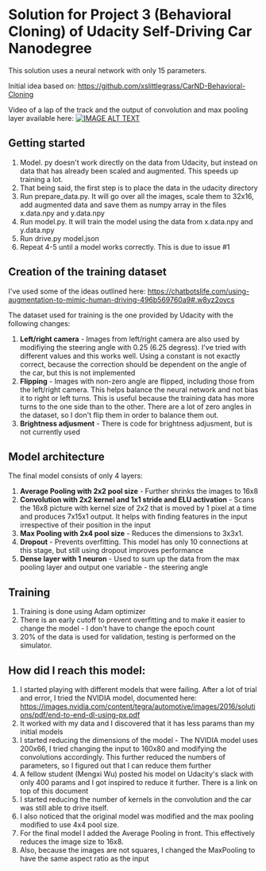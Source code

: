 # Solution for Project 3 (Behavioral Cloning) of Udacity Self-Driving Car Nanodegree

This solution uses a neural network with only 15 parameters.

Initial idea based on: https://github.com/xslittlegrass/CarND-Behavioral-Cloning

Video of a lap of the track and the output of convolution and max pooling layer available here:
[![IMAGE ALT TEXT](http://img.youtube.com/vi/nkDNLf9ioRg/0.jpg)](https://youtu.be/nkDNLf9ioRg "CarND Behaviour cloning with just 15 params ")

## Getting started
1. Model. py doesn't work directly on the data from Udacity, but instead on data that has already been scaled and augmented. This speeds up training a lot.
2. That being said, the first step is to place the data in the udacity directory
3. Run prepare_data.py. It will go over all the images, scale them to 32x16, add augmented data and save them as numpy array in the files x.data.npy and y.data.npy
4. Run model.py. It will train the model using the data from x.data.npy and y.data.npy
5. Run drive.py model.json
6. Repeat 4-5 until a model works correctly. This is due to issue #1

## Creation of the training dataset 

I've used some of the ideas outlined here: https://chatbotslife.com/using-augmentation-to-mimic-human-driving-496b569760a9#.w8yz2oycs

The dataset used for training is the one provided by Udacity with the following changes:

1. **Left/right camera** - Images from left/right camera are also used by modifiying the steering angle with 0.25 (6.25 degress). I've tried with different values and this works well. Using a constant is not exactly correct, because the correction should be dependent on the angle of the car, but this is not implemented
2. **Flipping** - Images with non-zero angle are flipped, including those from the left/right camera. This helps balance the neural network and not bias it to right or left turns. This is useful because the training data has more turns to the one side than to the other. There are a lot of zero angles in the dataset, so I don't flip them in order to balance them out.
3. **Brightness adjusment** - There is code for brightness adjusment, but is not currently used

## Model architecture

The final model consists of only 4 layers:

1. **Average Pooling with 2x2 pool size** - Further shrinks the images to 16x8
2. **Convolution with 2x2 kernel and 1x1 stride and ELU activation** - Scans the 16x8 picture with kernel size of 2x2 that is moved by 1 pixel at a time and produces 7x15x1 output. It helps with finding features in the input irrespective of their position in the input
3. **Max Pooling with 2x4 pool size** - Reduces the dimensions to 3x3x1.
4. **Dropout** - Prevents overfitting. This model has only 10 connections at this stage, but still using dropout improves performance 
5. **Dense layer with 1 neuron** - Used to sum up the data from the max pooling layer and output one variable - the steering angle

## Training

1. Training is done using Adam optimizer
2. There is an early cutoff to prevent overfitting and to make it easier to change the model - I don't have to change the epoch count
3. 20% of the data is used for validation, testing is performed on the simulator.

## How did I reach this model:

1. I started playing with different models that were failing. After a lot of trial and error, I tried the NVIDIA model, documented here: https://images.nvidia.com/content/tegra/automotive/images/2016/solutions/pdf/end-to-end-dl-using-px.pdf
2. It worked with my data and I discovered that it has less params than my initial models
3. I started reducing the dimensions of the model - The NVIDIA model uses 200x66, I tried changing the input to 160x80 and modifying the convolutions accordingly. This further reduced the numbers of parameters, so I figured out that I can reduce them further
4. A fellow student (Mengxi Wu) posted his model on Udacity's slack with only 400 params and I got inspired to reduce it further. There is a link on top of this document
5. I started reducing the number of kernels in the convolution and the car was still able to drive itself.
6. I also noticed that the original model was modified and the max pooling modified to use 4x4 pool size.
7. For the final model I added the Average Pooling in front. This effectively reduces the image size to 16x8.
8. Also, because the images are not squares, I changed the MaxPooling to have the same aspect ratio as the input

